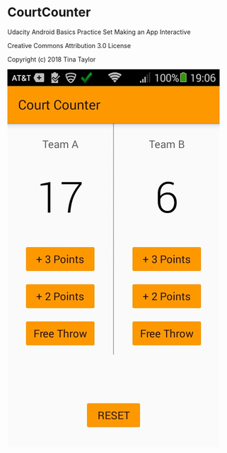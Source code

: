 # CourtCounter

Udacity Android Basics Practice Set Making an App Interactive
  
Creative Commons Attribution 3.0 License

Copyright (c) 2018 Tina Taylor

![Screenshot of Court Counter App](https://raw.githubusercontent.com/tinapleez/CourtCounter/master/docs/images/courtcounterapp.png "Screenshot of Court Counter App")

